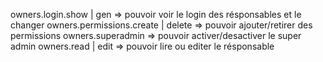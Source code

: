 owners.login.show | gen => pouvoir voir le login des résponsables et le changer
owners.permissions.create | delete => pouvoir ajouter/retirer des permissions
owners.superadmin => pouvoir activer/desactiver le super admin
owners.read | edit => pouvoir lire ou editer le résponsable